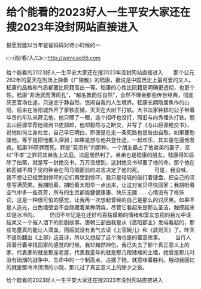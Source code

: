 # 给个能看的2023好人一生平安大家还在搜2023年没封网站直接进入
报愿我能以当年爸爸妈妈对待小时候的一

👉/观/看/入/口👉http://wencao66.com

给个能看的2023好人一生平安大家还在搜2023年没封网站直接进入　　那个公元262年的夏天在刑场上弹奏《广陵散》的嵇康，据说是中国历史上最可爱的文人。嵇康的品格和气质都要比阮籍高出一等。嵇康的心性比阮籍更明确更透彻，也更个性。嵇康“非汤武而薄周孔”，“越名教而任自然”，全然不理会那些传世经典，彻底厌恶官场仕途，只迷恋宁静自然、悠闲自我的人生境界。嵇康长期隐居焦作的山阳，后来在洛阳城外开了家铁匠铺，天天在大树下打铁。大书法家钟繇的公子带着华贵的车队来拜见他，他只瞟了一眼，连个招呼也没打，照旧与向秀埋头打铁。朋友山巨源举荐他做尚书吏部郎，他却毅然与之断交，并写了《与山巨源绝交书》，说他如何立身处世，自己早已明白，即便是在走一条死路也是咎由自取，如果要勉强他，等于是把他推入深涧；如果是想与他共登仕途，一起欢乐，其实是在逼他发疯。嵇康39获罪而死。罪是“莫须有”的那种。一个朋友霸占了他弟弟的妻子，反以“不孝”之罪将其弟告上法庭。法庭居然判了。弟弟也是嵇康的朋友。嵇康得知后除了拍案，就是写一封绝交书。万万没想到，这封绝交书却要了他的命。那个他在铁匠铺不屑于见的钟会在司马昭面前的进言决定了他的死。
　　可是，我没喊，我不想让已经受到惊吓的它们再受到惊吓。我只是轻轻的敲打着键盘，把自己的叹息写满荧屏。我期盼着，期盼着太阳早一点出来，让这对宝贝尽快回家；我期盼着空气中多一些芬芳，所有的生灵都能健健康康、快乐无疆……
心情没有了修饰词，这是一种很可怕的感觉，让我再一次想起曾经的自己是那么的讨厌黑。如果不是人造光，白色墙壁会不会隐藏着某种阴森，尽管它看起来是那么圣洁，触摸起来却是冰冷的。
　　仍旧不牢记是在还好吗百枯燥赖的情绪和室友忽视的目光中读结束又一个催人泪下的悲剧故事。唐朝三部曲我是从《高阳郡主》发端看起的，那些笔墨真的能让人滴血，而后就没有勇气去读《上官婉儿》和《武则天》了。昨天不提防翻出《上邪》这首诗，所以又想起了这个海也是的蜜意故事。
　　当行人背着行囊寻找回家的感觉的时候，我却黯然神伤，我已失去了那个真正意义上的家，代表家的就是那座老屋，代表我童年的就是那几段矮矮的土墙，她曾是那儿时没有硝烟的战争中、生命中的一个制高点，占据了她，就意味着胜利。触动我回忆的就是那冷冷清清的小院，那儿过了真正意义上的除夕之夜。

给个能看的2023好人一生平安大家还在搜2023年没封网站直接进入
